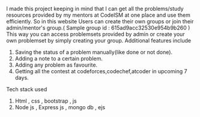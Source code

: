 I made this project keeping in mind that I can get all the problems/study resources provided by my mentors at CodeISM at one place and use them efficiently. 
So in this website Users can create their own groups or join their admin/mentor's group.( Sample group id : 615ad9acc32530e954b9b260 ) 
This way you can access problemsets provided by admin or create your own problemset by simply creating your group. 
Additional features include 

1) Saving the status of a problem manually(like done or not done).
2) Adding a note to a certain problem.
3) Adding any problem as favourite.
4) Getting all the contest at codeforces,codechef,atcoder in upcoming 7 days.

Tech stack used 
1) Html , css , bootstrap , js
2) Node js , Express js , mongo db , ejs




